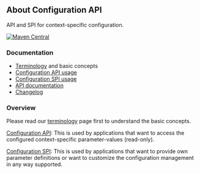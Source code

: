 ## About Configuration API

API and SPI for context-specific configuration.

[![Maven Central](https://maven-badges.herokuapp.com/maven-central/io.wcm/io.wcm.config.api/badge.svg)](https://maven-badges.herokuapp.com/maven-central/io.wcm/io.wcm.config.api)


### Documentation

* [Terminology][terminology] and basic concepts
* [Configuration API usage][usage-api]
* [Configuration SPI usage][usage-spi]
* [API documentation][apidocs]
* [Changelog][changelog]



### Overview

Please read our [terminology][terminology] page first to understand the basic concepts.

[Configuration API][usage-api]: This is used by applications that want to access the configured context-specific
parameter-values (read-only).

[Configuration SPI][usage-spi]: This is used by applications that want to provide own parameter definitions
or want to customize the configuration management in any way supported.


[apidocs]: apidocs/
[changelog]: changes-report.html
[terminology]: terminology.html
[usage-api]: usage-api.html
[usage-spi]: usage-spi.html
